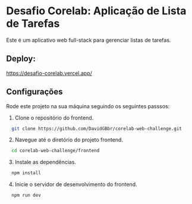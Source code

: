 # Desafio Corelab: Aplicação de Lista de Tarefas

Este é um aplicativo web full-stack para gerenciar listas de tarefas.

## Deploy:

https://desafio-corelab.vercel.app/

## Configurações

Rode este projeto na sua máquina seguindo os seguintes passsos:

1. Clone o repositório do frontend.

```bash
  git clone https://github.com/DavidGBbr/corelab-web-challenge.git
```

2. Navegue até o diretório do projeto frontend.

```bash
  cd corelab-web-challenge/frontend
```

3. Instale as dependências.

```bash
  npm install
```

4. Inicie o servidor de desenvolvimento do frontend.

```bash
  npm run dev
```
